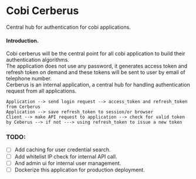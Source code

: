 # Cobi Cerberus
Central hub for authentication for cobi applications.

#### Introduction.

Cobi cerberus will be the central point for all cobi application to build their authentication algorithms.  
The application does not use any password, it generates access token and refresh token on demand and these tokens will be sent to user by email of telephone number.  
Cerberus is an internal application, a central hub for handling authentication request from all applications.

`Application --> send login request --> access_token and refresh_token from Cerberus`  
`Application --> save refresh_token to session/or browser`  
`Client --> make API request to application --> check for valid token by Ceberus --> if not ---> using refresh_token to issue a new token`


### TODO:
- [ ] Add caching for user credential search.
- [ ] Add whitelist IP check for internal API call.
- [ ] And admin ui for internal user management.
- [ ] Dockerize this application for production deployment.
